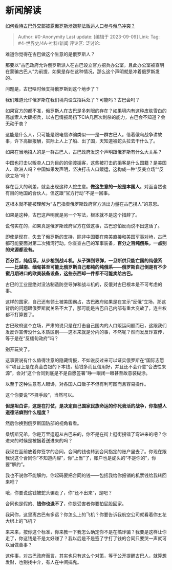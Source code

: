 # 新闻解读
[如何看待古巴外交部披露俄罗斯涉嫌非法贩运人口参与俄乌冲突？](https://www.zhihu.com/question/620875247/answer/3202806991)

> Author: #0-Anonymity
> Last update: [编辑于 2023-09-09]
> Link:
> Tag: #4-世界史/4A-社科/新闻
> 评论区:
> 泛讨论:

难道你觉得在古巴做这个生意的是俄罗斯人？

那要以“古巴政府允许俄罗斯派人在古巴设立官方招兵办公室，且此办公室被查明在蒙骗古巴人”为前提，如果是存在这种情况，那么这个声明就是冲着俄罗斯发的。

问题是，古巴啥时候支持俄罗斯到这个地步了？

我们难道允许俄罗斯在我们境内设立招兵处了？可能吗？古巴会吗？

如果官方的都不准，俄罗斯人在古巴是多刺眼的存在？如果境内有这种皮肤雪白的高加索人大肆招兵，以古巴情报局挡下CIA几百次刺杀的能力，古巴会不知道？会无动于衷？

这能是什么人，只可能是跟电信诈骗类似——是一群古巴人。借着俄乌战争讲故事，许下高额报酬，实际上人上了船、出了国，天知道被蛇头拉去干什么了。

如果在当地招人的是一群古巴人，古巴政府发这个声明跟俄罗斯有什么大关系？

中国也打击以贩卖人口为目的的偷渡掮客，这些被打击的掮客是什么国籍？是美国人、欧洲人吗？中国如果发声明，坚决打击人口贩运，这构成一种“反美立场”“反欧立场”吗？

存在巨大的利差，就会出现这种人蛇生意。**做这生意的一般是本国人**。对面当然也有目的地国的合伙人，但这跟“官方行动”不是一回事。

这根本就不能被理解为“古巴指责俄罗斯政府官方派出力量在古巴拐人”的意思。

如果是这种，古巴这声明就是另一个写法，根本就不是这个措辞了。

说句实在的，如果真是俄罗斯政府官方在做这事，古巴恐怕反而说不出这话了。

即使是现在，失去了俄罗斯的支持，除非中国要在南美直接和美国军事对峙，古巴都可能要面对第二次猪湾行动。你查查古巴的军事装备，**百分之百纯俄系，一点别的来源都没有。**

**百分百，纯俄系，从步枪到战斗机，从子弹到导弹，一旦断供只能亡国的纯俄系——比越南、缅甸甚至可能比俄罗斯自己都纯的纯俄系——俄罗斯自己倒是有不少蜜月期进口的欧美装备设备，这些东西却一件都不可能卖给古巴。**

古巴的工业是绝对没法制造防空导弹和战斗机的，反俄对古巴根本是不可考虑的事。

这样的国家，自己还有领土被美国霸占，古巴政府如果是在宣示“反俄”立场，那这背后的问题跟俄罗斯就关系不大了，那可能是古巴自己内部有重大变故了，连主权都不打算要了。

古巴政府这个立场，严肃的说只是在打击自己国内的人口贩运问题而已，这跟我们发反诈宣传没什么本质区别——这本来就是分内的事，不然呢？然而发反诈宣传，等于是在“反缅甸政府”吗？

别开玩笑了。

这事要说有什么值得注意的隐藏情报，不如说反过来可以证实俄罗斯在“国际志愿军”项目上是在真金白银的下本钱，给钱多而且信用好，并且还不会介意“合法性来源”，会对“这个合同到底是不是自愿签署”睁一眼闭一眼甚至故意装糊涂。

以至于这种生意有人眼馋，对各国人口贩子不但有利可图而且容易操作。

这个你要说“不择手段”，当然可以。

**但是坦白讲，这是在打仗，是决定自己国家民族命运的你死我活的战争，你指望人道德洁癖到什么程度？**

然后你换到俄罗斯国防部的视角看看。

桑切斯兄弟，你是万里迢迢从古巴来的，你不是在街上逛街拐错了弯进来的吧？你进来的时候是被捆着送进来的吗？

我现在面前放着你签字的合同，合同的钱也转到合同指定的账户里去了。你现在跟我说这个合同你“不知道内容”，你“上当”了，账户也是蛇头的“不是你的”，你要“解约”。

我也不说你不能解约，你起码要把合同的钱——包括我给你报销的机票钱给我转回来吧？

哦，你要说这钱被蛇头骗走了，你“还不出来”，是吧？

合同也是假的、**钱你也退不了**，你是受害者你要拍屁股回家。

我问你，这里离古巴有多远？你怎么上的飞机？你要告诉我航空公司就看着你五花大绑上的飞机？

来来来，按你这个标准，你来教一下我怎么确定你不是在搞诈骗？我要是这样让你走了，你这钱是不是太好赚了？我以后是不是签了字打了钱的合同只要哭一声就可以当做善事？

这件事，对古巴政府而言，其实也只有这么个对策，等于公开提醒古巴人，就算想发财，也别找中介，有人在中间搞鬼。
